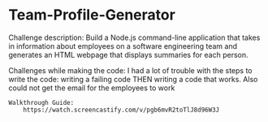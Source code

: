# Team-Profile-Generator

Challenge description: 
    Build a Node.js command-line application that takes in information about employees on a software engineering team and generates an HTML webpage that displays summaries for each person.

Challenges while making the code:
    I had a lot of trouble with the steps to write the code: writing a failing code THEN writing a code that works. Also could not get the email for the employees to work

    Walkthrough Guide:
        https://watch.screencastify.com/v/pgb6mvR2toTlJ8d96W3J

